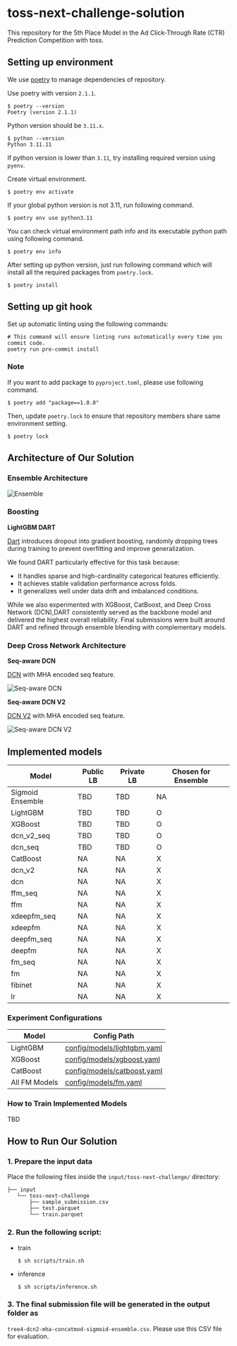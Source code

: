 # toss-next-challenge-solution
This repository for the 5th Place Model in the Ad Click-Through Rate (CTR) Prediction Competition with toss.

## Setting up environment

We use [poetry](https://github.com/python-poetry/poetry) to manage dependencies of repository.

Use poetry with version `2.1.1`.

```shell
$ poetry --version
Poetry (version 2.1.1)
```

Python version should be `3.11.x`.

```shell
$ python --version
Python 3.11.11
```

If python version is lower than `3.11`, try installing required version using `pyenv`.

Create virtual environment.

```shell
$ poetry env activate
```

If your global python version is not 3.11, run following command.

```shell
$ poetry env use python3.11
```

You can check virtual environment path info and its executable python path using following command.

```shell
$ poetry env info
```

After setting up python version, just run following command which will install all the required packages from `poetry.lock`.

```shell
$ poetry install
```

## Setting up git hook

Set up automatic linting using the following commands:
```shell
# This command will ensure linting runs automatically every time you commit code.
poetry run pre-commit install
```

### Note

If you want to add package to `pyproject.toml`, please use following command.

```shell
$ poetry add "package==1.0.0"
```

Then, update `poetry.lock` to ensure that repository members share same environment setting.

```shell
$ poetry lock
```

## Architecture of Our Solution

### Ensemble Architecture

![Ensemble](https://github.com/user-attachments/assets/6bba8d01-c5e1-4744-a7d0-0ebd6d38ffcf)

### Boosting
**LightGBM DART**

[Dart](https://arxiv.org/abs/1505.01866) introduces dropout into gradient boosting, randomly dropping trees during training to prevent overfitting and improve generalization.

We found DART particularly effective for this task because:
- It handles sparse and high-cardinality categorical features efficiently.
- It achieves stable validation performance across folds.
- It generalizes well under data drift and imbalanced conditions.

While we also experimented with XGBoost, CatBoost, and Deep Cross Network (DCN),DART consistently served as the backbone model and delivered the highest overall reliability.
Final submissions were built around DART and refined through ensemble blending with complementary models.

### Deep Cross Network Architecture

**Seq-aware DCN**

[DCN](https://arxiv.org/abs/1708.05123) with MHA encoded seq feature.

![Seq-aware DCN](https://github.com/user-attachments/assets/44bfb186-313c-401c-80f5-d1a0eb6f9c37)

**Seq-aware DCN V2**

[DCN V2](https://arxiv.org/abs/2008.13535) with MHA encoded seq feature.

![Seq-aware DCN V2](https://github.com/user-attachments/assets/4ae3802d-1e89-4763-892f-830a9634e8be)


## Implemented models

| Model           | Public LB | Private LB | Chosen for Ensemble |
|-----------------|-----------|------------|---------------------|
| Sigmoid Ensemble| TBD | TBD | NA|
| LightGBM        | TBD | TBD | O |
| XGBoost         | TBD | TBD | O |
| dcn_v2_seq      | TBD | TBD | O |
| dcn_seq         | TBD | TBD | O |
| CatBoost        | NA  | NA  | X |
| dcn_v2          | NA  | NA  | X |
| dcn             | NA  | NA  | X |
| ffm_seq         | NA  | NA  | X |
| ffm             | NA  | NA  | X |
| xdeepfm_seq     | NA  | NA  | X |
| xdeepfm         | NA  | NA  | X |
| deepfm_seq      | NA  | NA  | X |
| deepfm          | NA  | NA  | X |
| fm_seq          | NA  | NA  | X |
| fm              | NA  | NA  | X |
| fibinet         | NA  | NA  | X |
| lr              | NA  | NA  | X |


### Experiment Configurations

| Model         | Config Path |
|---------------|-------------|
| LightGBM      | [config/models/lightgbm.yaml](https://github.com/ds-wook/toss-next-challenge/blob/main/config/models/lightgbm.yaml) |
| XGBoost       | [config/models/xgboost.yaml](https://github.com/ds-wook/toss-next-challenge/blob/main/config/models/xgboost.yaml) |
| CatBoost      | [config/models/catboost.yaml](https://github.com/ds-wook/toss-next-challenge/blob/main/config/models/catboost.yaml) |
| All FM Models | [config/models/fm.yaml](https://github.com/ds-wook/toss-next-challenge/blob/main/config/models/fm.yaml) |

### How to Train Implemented Models

TBD


## How to Run Our Solution
### 1. Prepare the input data
Place the following files inside the `input/toss-next-challenge/` directory:
```
├── input
   └── toss-next-challenge
       ├── sample_submission.csv
       ├── test.parquet
       └── train.parquet
```

### 2. Run the following script:
- train
    ```shell
    $ sh scripts/train.sh
    ```

- inference

    ```shell
    $ sh scripts/inference.sh
    ```

### 3. The final submission file will be generated in the output folder as
`tree4-dcn2-mha-concatmod-sigmoid-ensemble.csv`.
Please use this CSV file for evaluation.
